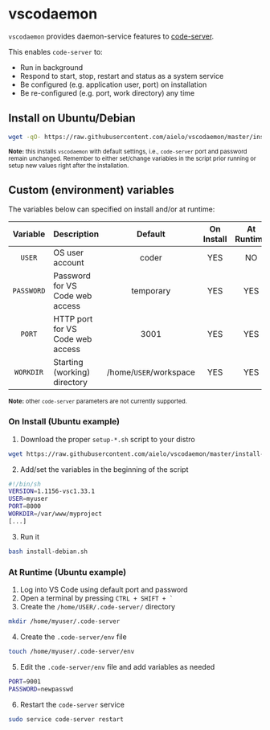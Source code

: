 # vscodaemon
`vscodaemon` provides daemon-service features to [code-server](https://github.com/cdr/code-server).

This enables `code-server` to:
- Run in background
- Respond to start, stop, restart and status as a system service
- Be configured (e.g. application user, port) on installation
- Be re-configured (e.g. port, work directory) any time

## Install on Ubuntu/Debian
```sh
wget -qO- https://raw.githubusercontent.com/aielo/vscodaemon/master/install-debian.sh | bash
```
<sub>**Note:** this installs `vscodaemon` with default settings, i.e., `code-server` port and password remain unchanged. Remember to either set/change variables in the script prior running or setup new values right after the installation.</sub>

## Custom (environment) variables

The variables below can specified on install and/or at runtime:

| Variable   | Description                      | Default                | On Install | At Runtime |
| :---:      | :---                             | :---:                  | :---:      | :---:      |
| `USER`     | OS user account                  | coder                  | YES        | NO         |
| `PASSWORD` | Password for VS Code web access  | temporary              | YES        | YES        |
| `PORT`     | HTTP port for VS Code web access | 3001                   | YES        | YES        |
| `WORKDIR`  | Starting (working) directory     | /home/`USER`/workspace | YES        | YES        |

<sub>**Note:** other `code-server` parameters are not currently supported.</sub>

### On Install (Ubuntu example)
1. Download the proper `setup-*.sh` script to your distro
```sh
wget https://raw.githubusercontent.com/aielo/vscodaemon/master/install-debian.sh
```
2. Add/set the variables in the beginning of the script
```sh
#!/bin/sh
VERSION=1.1156-vsc1.33.1
USER=myuser
PORT=8000
WORKDIR=/var/www/myproject
[...]
```
3. Run it
```sh
bash install-debian.sh
```

### At Runtime (Ubuntu example)
1. Log into VS Code using default port and password
2. Open a terminal by pressing `` CTRL + SHIFT + ` ``
3. Create the `/home/USER/.code-server/` directory
```sh
mkdir /home/myuser/.code-server
```
4. Create the `.code-server/env` file
```sh
touch /home/myuser/.code-server/env
```
5. Edit the `.code-server/env` file and add variables as needed
```sh
PORT=9001
PASSWORD=newpasswd
```
6. Restart the `code-server` service
```sh
sudo service code-server restart
```
